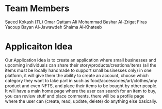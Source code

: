 # Team Members #
Saeed Kokash (TL)
Omar Qattam
Ali Mohammad
Bashar Al-Zrigat
Firas Yacoup
Bayan Al-Jawawdeh
Shaima Al-Khateeb

# Applicaiton Idea #

Our Application idea is to create an application where small businesses and upcoming individuals can share their story/products/creations/items (all the items must be locally handmade to support small businesses only) in one platform, it will give them the ability to create an account, choose which category they want to take part in such as food/accessories/art/clothes/any product and even NFTS, and place their items to be bought by other people. It will have a main home page where the user can search for an item to buy, you can review stuff and place comments. there will be a profile page where the user can (create, read, update, delete) do anything else basically.
